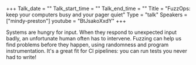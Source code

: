 +++
Talk_date = ""
Talk_start_time = ""
Talk_end_time = ""
Title = "FuzzOps: keep your computers busy and your pager quiet"
Type = "talk"
Speakers = ["mindy-preston"]
youtube = "BtJsakoXxdY"
+++

Systems are hungry for input. When they respond to unexpected input badly, an unfortunate human often has to intervene. Fuzzing can help us find problems before they happen, using randomness and program instrumentation. It's a great fit for CI pipelines: you can run tests you never had to write!
